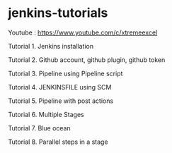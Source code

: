 # jenkins-tutorials

Youtube : https://www.youtube.com/c/xtremeexcel

Tutorial 1. Jenkins installation

Tutorial 2. Github account, github plugin, github token

Tutorial 3. Pipeline using Pipeline script

Tutorial 4. JENKINSFILE using SCM

Tutorial 5. Pipeline with post actions

Tutorial 6. Multiple Stages

Tutorial 7. Blue ocean

Tutorial 8. Parallel steps in a stage